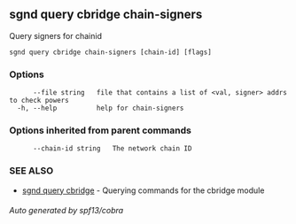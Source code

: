 ## sgnd query cbridge chain-signers

Query signers for chainid

```
sgnd query cbridge chain-signers [chain-id] [flags]
```

### Options

```
      --file string   file that contains a list of <val, signer> addrs to check powers
  -h, --help          help for chain-signers
```

### Options inherited from parent commands

```
      --chain-id string   The network chain ID
```

### SEE ALSO

* [sgnd query cbridge](sgnd_query_cbridge.md)	 - Querying commands for the cbridge module

###### Auto generated by spf13/cobra
